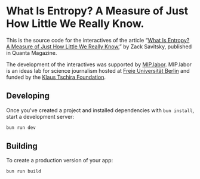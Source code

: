 # What Is Entropy? A Measure of Just How Little We Really Know.

This is the source code for the interactives of the article “[What Is Entropy? A Measure of Just How Little We Really Know.](https://www.quantamagazine.org/what-is-entropy-a-measure-of-just-how-little-we-really-know-20241213/)” by Zack Savitsky, published in Quanta Magazine.

The development of the interactives was supported by [MIP.labor](https://www.miplabor.de/). MIP.labor is an ideas lab for science journalism hosted at [Freie Universität Berlin](https://www.fu-berlin.de/en/index.html) and funded by the [Klaus Tschira Foundation](https://klaus-tschira-stiftung.de/en/).

## Developing

Once you've created a project and installed dependencies with `bun install`, start a development server:

```bash
bun run dev
```

## Building

To create a production version of your app:

```bash
bun run build
```
